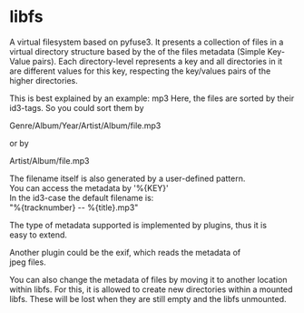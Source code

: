 libfs
======

A virtual filesystem based on pyfuse3.
It presents a collection of files in a virtual directory structure based by the
of the files metadata (Simple Key-Value pairs).
Each directory-level represents a key and all directories in it are
different values for this key, respecting the key/values pairs of the higher directories.

This is best explained by an example: mp3
Here, the  files are sorted by their id3-tags.
So you could sort them by

Genre/Album/Year/Artist/Album/file.mp3

or by

Artist/Album/file.mp3

The filename itself is also generated by a user-defined pattern.  
You can access the metadata by '%{KEY}'  
In the id3-case the default filename is:  
"%{tracknumber} -- %{title}.mp3"  

The type of metadata supported is implemented by plugins, thus it is  
easy to extend.

Another plugin could be the exif, which reads the metadata of  
jpeg files.

You can also change the metadata of files by moving it to another location  
within libfs. For this, it is allowed to create new directories within a mounted libfs.
These will be lost when they are still empty and the libfs unmounted.
